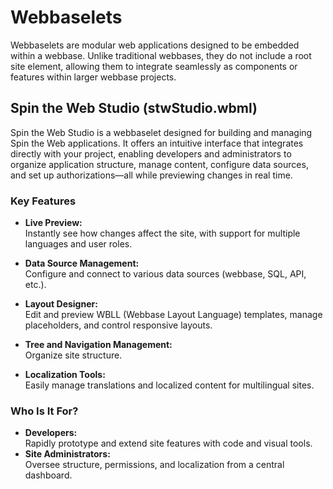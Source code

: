 # Webbaselets

Webbaselets are modular web applications designed to be embedded within a webbase. Unlike traditional webbases, they do not include a root site element, allowing them to integrate seamlessly as components or features within larger webbase projects.

## Spin the Web Studio (stwStudio.wbml)

Spin the Web Studio is a webbaselet designed for building and managing Spin the Web applications. It offers an intuitive interface that integrates directly with your project, enabling developers and administrators to organize application structure, manage content, configure data sources, and set up authorizations—all while previewing changes in real time.

### Key Features

- **Live Preview:**  
  Instantly see how changes affect the site, with support for multiple languages and user roles.

- **Data Source Management:**  
  Configure and connect to various data sources (webbase, SQL, API, etc.).

- **Layout Designer:**  
  Edit and preview WBLL (Webbase Layout Language) templates, manage placeholders, and control responsive layouts.

- **Tree and Navigation Management:**  
  Organize site structure.

- **Localization Tools:**  
  Easily manage translations and localized content for multilingual sites.

### Who Is It For?

- **Developers:**  
  Rapidly prototype and extend site features with code and visual tools.
- **Site Administrators:**  
  Oversee structure, permissions, and localization from a central dashboard.
